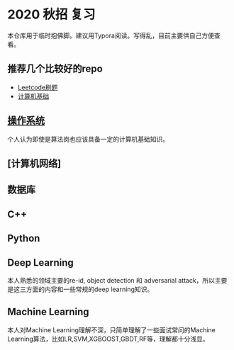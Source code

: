 # 2020 秋招 复习

本仓库用于临时抱佛脚。建议用Typora阅读。写得乱，目前主要供自己方便查看。

## 推荐几个比较好的repo

* [Leetcode刷题](https://github.com/labuladong/fucking-algorithm)
* [计算机基础](https://github.com/CyC2018/CS-Notes)

## [操作系统](os.md)
个人认为即使是算法岗也应该具备一定的计算机基础知识。

## [计算机网络]

## 数据库 

## C++ 

## Python 

## Deep Learning 
本人熟悉的领域主要的re-id, object detection 和 adversarial attack，所以主要是这三方面的内容和一些常规的deep learning知识。

## Machine Learning 
本人对Machine Learning理解不深，只简单理解了一些面试常问的Machine Learning算法，比如LR,SVM,XGBOOST,GBDT,RF等，理解都十分浅显。
